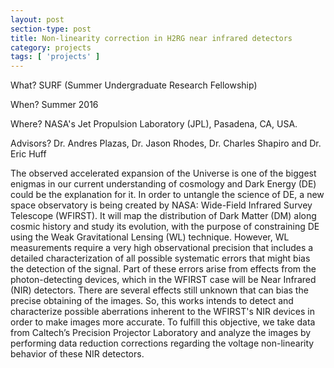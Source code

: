 ```yaml
---
layout: post
section-type: post
title: Non-linearity correction in H2RG near infrared detectors
category: projects
tags: [ 'projects' ]
---
```


What? SURF (Summer Undergraduate Research Fellowship)

When? Summer 2016

Where? NASA's Jet Propulsion Laboratory (JPL), Pasadena, CA, USA.

Advisors? Dr. Andres Plazas, Dr. Jason Rhodes, Dr. Charles Shapiro and Dr. Eric Huff


The observed accelerated expansion of the Universe is one of the biggest enigmas in our current understanding of cosmology and Dark Energy (DE) could be the explanation for it. In order to untangle the science of DE, a new space observatory is being created by NASA: Wide-Field Infrared Survey Telescope (WFIRST). It will map the distribution of Dark Matter (DM) along cosmic history and study its evolution, with the purpose of constraining DE using the Weak Gravitational Lensing (WL) technique. However, WL measurements require a very high observational precision that includes a detailed characterization of all possible systematic errors that might bias the detection of the signal. Part of these errors arise from effects from the photon-detecting devices, which in the WFIRST case will be Near Infrared (NIR) detectors. There are several effects still unknown that can bias the precise obtaining of the images. So, this works intends to detect and characterize possible aberrations inherent to the WFIRST's NIR devices in order to make images more accurate. To fulfill this objective, we take data from Caltech’s Precision Projector Laboratory and analyze the images by performing data reduction corrections regarding the voltage non-linearity behavior of these NIR detectors.
